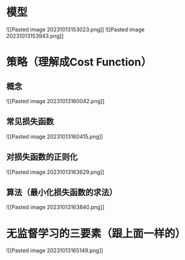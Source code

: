 # 模型
![[Pasted image 20231013153023.png]]
![[Pasted image 20231013153943.png]]
# 策略（理解成Cost Function）
## 概念
![[Pasted image 20231013160042.png]]
## 常见损失函数
![[Pasted image 20231013160415.png]]
## 对损失函数的正则化
![[Pasted image 20231013163629.png]]
## 算法（最小化损失函数的求法）
![[Pasted image 20231013163840.png]]
# 无监督学习的三要素（跟上面一样的）
![[Pasted image 20231013165149.png]]